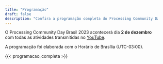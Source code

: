 ```yaml
---
title: "Programação"
draft: false
description: "Confira a programação completa do Processing Community Day 2023 que acontece no dia 2 de dezembro com oficinas e palestras sobre programação criativa. Tudo gratuito e online."
---
```


O Processing Community Day Brasil 2023 acontecerá dia **2 de dezembro** com todas as atividades transmitidas no [YouTube](https://www.youtube.com/@ProcessingCommunityDayBrasil).

A programação foi elaborada com o Horário de Brasília (UTC-03:00). 

{{< programacao_completa >}}